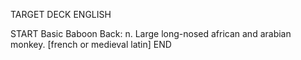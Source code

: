 TARGET DECK
ENGLISH

START
Basic
Baboon
Back: n. Large long-nosed african and arabian monkey. [french or medieval latin]
END
